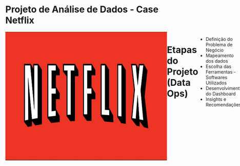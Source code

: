 # Projeto de Análise de Dados - Case Netflix
<div style="display: flex; justify-content: space-between;"> <br>
<img align="center"height="400" alt="coding-time" width = 1000 src="netflix.jpg">


# Etapas do Projeto (Data Ops)
- Definição do Problema de Negócio
- Mapeamento dos dados
- Escolha das Ferramentas - Softwares Utilizados
- Desenvolvimento do Dashboard
- Insights e Recomendações
<br />

# Problema de Negócio
- Como a Netflix pode otimizar a composição do seu catálogo para atender às preferências do público, considerando o número e a evolução das produções, as classificações etárias e a presença de diferentes países, a fim de oferecer uma experiência personalizada aos seus usuários?
<br />

# Mapeamento dos Dados
Os dados se encontram em um arquivo de formato CSV (Separado por vírgulas) conforme amostra abaixo:
 
<img width="900" alt="Imagem dados" src="https://user-images.githubusercontent.com/120759992/234710323-ebea7c42-f5b3-445e-8142-de7e041ecc76.PNG">

 <br />
  
# Softwares Utilizados
- Microsoft Excel
- Microsoft Power BI
  
<br />

# Dashboard
![CASE NETFLIX_page-0001](https://user-images.githubusercontent.com/120759992/234708581-353176ea-3812-4ff4-b5e4-22cbf8f50455.jpg)

<br />

# Insights
  
- Observa-se oscilações na proporção de filmes para séries ao longo dos anos analisados, com um aumento mais significativo dos filmes em relação às séries entre 2017 e 2018, e uma queda mais acentuada em 2020. No geral, os filmes apresentaram um crescimento maior em relação às séries.
  
- As classificações etárias TV-MA, TV-14 e TV-PG são as líderes no dashboard da Netflix desde 2015, tendo sempre TV-MA na liderança o que pode indicar que um publico mais adulto consome as produções da plataforma.

- Os Estados Unidos têm sido o país com maior número de produções no catálogo da Netflix ao longo dos anos, enquanto a Índia ocupa o segundo lugar, porém com uma diferença significativa em relação ao número de títulos.
 
 <br />
 
 # Recomendação
 - A recomendação para a Netflix é investir em uma estratégia de composição de catálogo equilibrada entre filmes e séries e levar em consideração as preferências do público, as classificações etárias e as tendências de consumo ao longo do tempo. A empresa também deve expandir seu catálogo em diferentes países e estar atenta às mudanças no comportamento do público para oferecer uma experiência personalizada aos usuários e aumentar a base de assinantes.
<br />

# BÔNUS - Dica de Ferramenta - Tooltip
- As dicas de ferramentas no Power BI permitem análises dentro de outras análises, conforme mostrado no vídeo abaixo.

https://user-images.githubusercontent.com/120759992/234713590-4d1ed1e8-6b7b-40c2-a129-902d8461adc4.mp4





